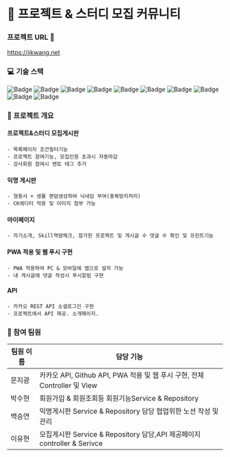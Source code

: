 # 🏢 프로젝트 & 스터디 모집 커뮤니티
### 프로젝트 URL 📁
https://jikwang.net  

### 💻 기술 스택
![Badge](https://img.shields.io/badge/Java-007396?style=flat&logo=Java&logoColor=white) ![Badge](https://img.shields.io/badge/SpringBoot-6DB33F?style=flat&logo=SpringBoot&logoColor=white) ![Badge](https://img.shields.io/badge/MariaDB-003545?style=flat&logo=MariaDB&logoColor=white) ![Badge](https://img.shields.io/badge/Bootstrap-563D7C?style=flat&logo=Bootstrap&logoColor=white) ![Badge](https://img.shields.io/badge/HTML5-E34F26?style=flat&logo=HTML5&logoColor=white) ![Badge](https://img.shields.io/badge/CSS3-1572B6?style=flat&logo=CSS3&logoColor=white) ![Badge](https://img.shields.io/badge/JavaScript-F7DF1E?style=flat&logo=JavaScript&logoColor=white) ![Badge](https://img.shields.io/badge/jQuery-0769AD?style=flat&logo=jQuery&logoColor=white) ![Badge](https://img.shields.io/badge/Thymeleaf-005F0F?style=flat&logo=Thymeleaf&logoColor=white) ![Badge](https://img.shields.io/badge/JPA-007396?style=flat&logo=Java&logoColor=white)

### 📝 프로젝트 개요

  #### 프로젝트&스터디 모집게시판
    - 목록페이지 조건필터기능
    - 프로젝트 참여기능, 모집인원 초과시 자동마감
    - 강사회원 참여시 멘토 태그 추가
   #### 익명 게시판
    - 형용사 + 생물 랜덤생성하여 닉네임 부여(중복방지처리)
    - CK에디터 적용 및 이미지 첨부 가능
  #### 마이페이지
    - 자기소개, Skill역량체크, 참가한 프로젝트 및 게시글 수 댓글 수 확인 및 프린트기능
  #### PWA 적용 및 웹 푸시 구현
    - PWA 적용하여 PC & 모바일에 앱으로 설치 가능
    - 내 게시글에 댓글 작성시 푸시알림 구현
 ####  API
    - 카카오 REST API 소셜로그인 구현
    - 프로젝트에서 API 제공. 소개페이지.

### 👥 참여 팀원
| 팀원 이름 | 담당 기능 |
| --- | --- |
| 문지광| 카카오 API, Github API, PWA 적용 및 웹 푸시 구현, 전체 Controller 및 View  |
| 박수현|회원가입 & 회원조회등 회원기능Service & Repository  |
| 백승연 | 익명게시판 Service & Repository 담당 협업위한 노션 작성 및 관리 |
| 이유현 | 모집게시판 Service & Repository 담당,API 제공페이지 controller & Serivce |


